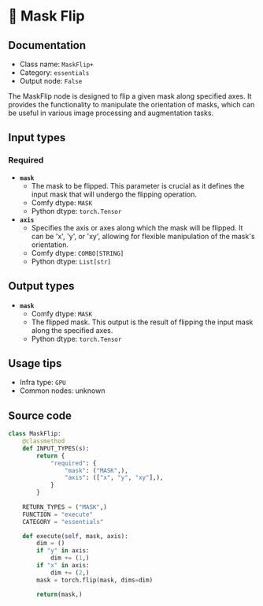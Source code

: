 # 🔧 Mask Flip
## Documentation
- Class name: `MaskFlip+`
- Category: `essentials`
- Output node: `False`

The MaskFlip node is designed to flip a given mask along specified axes. It provides the functionality to manipulate the orientation of masks, which can be useful in various image processing and augmentation tasks.
## Input types
### Required
- **`mask`**
    - The mask to be flipped. This parameter is crucial as it defines the input mask that will undergo the flipping operation.
    - Comfy dtype: `MASK`
    - Python dtype: `torch.Tensor`
- **`axis`**
    - Specifies the axis or axes along which the mask will be flipped. It can be 'x', 'y', or 'xy', allowing for flexible manipulation of the mask's orientation.
    - Comfy dtype: `COMBO[STRING]`
    - Python dtype: `List[str]`
## Output types
- **`mask`**
    - Comfy dtype: `MASK`
    - The flipped mask. This output is the result of flipping the input mask along the specified axes.
    - Python dtype: `torch.Tensor`
## Usage tips
- Infra type: `GPU`
- Common nodes: unknown


## Source code
```python
class MaskFlip:
    @classmethod
    def INPUT_TYPES(s):
        return {
            "required": {
                "mask": ("MASK",),
                "axis": (["x", "y", "xy"],),
            }
        }
    
    RETURN_TYPES = ("MASK",)
    FUNCTION = "execute"
    CATEGORY = "essentials"

    def execute(self, mask, axis):
        dim = ()
        if "y" in axis:
            dim += (1,)
        if "x" in axis:
            dim += (2,)
        mask = torch.flip(mask, dims=dim)

        return(mask,)

```
